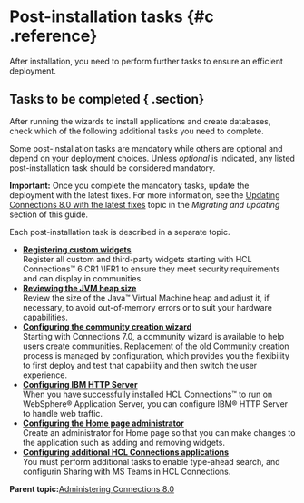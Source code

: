 # Post-installation tasks {#c .reference}

After installation, you need to perform further tasks to ensure an efficient deployment.

## Tasks to be completed { .section}

After running the wizards to install applications and create databases, check which of the following additional tasks you need to complete.

Some post-installation tasks are mandatory while others are optional and depend on your deployment choices. Unless *optional* is indicated, any listed post-installation task should be considered mandatory.

**Important:** Once you complete the mandatory tasks, update the deployment with the latest fixes. For more information, see the [Updating Connections 8.0 with the latest fixes](../migrate/c_updating_interim_fixes.md) topic in the *Migrating and updating* section of this guide.

Each post-installation task is described in a separate topic.

-   **[Registering custom widgets](../install/inst_post_reg_custom_widgets.md)**  
Register all custom and third-party widgets starting with HCL Connections™ 6 CR1 \\IFR1 to ensure they meet security requirements and can display in communities.
-   **[Reviewing the JVM heap size](../install/t_increase_jvm_heap.md)**  
Review the size of the Java™ Virtual Machine heap and adjust it, if necessary, to avoid out-of-memory errors or to suit your hardware capabilities.
-   **[Configuring the community creation wizard](../install/t_configure_community_wizard.md)**  
Starting with Connections 7.0, a community wizard is available to help users create communities. Replacement of the old Community creation process is managed by configuration, which provides you the flexibility to first deploy and test that capability and then switch the user experience.
-   **[Configuring IBM HTTP Server](../install/c_add_ihs_over.md)**  
When you have successfully installed HCL Connections™ to run on WebSphere® Application Server, you can configure IBM® HTTP Server to handle web traffic.
-   **[Configuring the Home page administrator](../install/t_create_admin.md)**  
Create an administrator for Home page so that you can make changes to the application such as adding and removing widgets.
-   **[Configuring additional HCL Connections applications](../install/t_inst_config_addons.md)**  
You must perform additional tasks to enable type-ahead search, and configurin Sharing with MS Teams in HCL Connections.

**Parent topic:**[Administering Connections 8.0](../welcome/welcome_admin.md)

